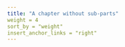 ```yaml
---
title: "A chapter without sub-parts"
weight = 4
sort_by = "weight"
insert_anchor_links = "right"
---
```

